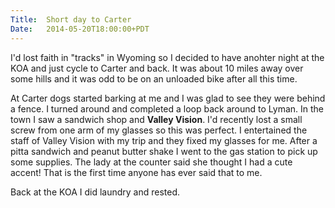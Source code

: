```yaml
---
Title:	Short day to Carter
Date:	2014-05-20T18:00:00+PDT
---
```


I'd lost faith in "tracks" in Wyoming so I decided to have anohter night at the KOA and just cycle to Carter and back. It was about 10 miles away over some hills and it was odd to be on an unloaded bike after all this time.

At Carter dogs started barking at me and I was glad to see they were behind a fence. I turned around and completed a loop back around to Lyman. In the town I saw a sandwich shop and __Valley Vision__. I'd recently lost a small screw from one arm of my glasses so this was perfect. I entertained the staff of Valley Vision with my trip and they fixed my glasses for me. After a pitta sandwich and peanut butter shake I went to the gas station to pick up some supplies. The lady at the counter said she thought I had a cute accent! That is the first time anyone has ever said that to me.

Back at the KOA I did laundry and rested.